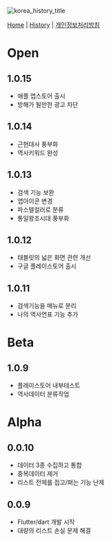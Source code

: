 ![korea_history_title](https://github.com/user-attachments/assets/c7ca3e6a-fb6c-41de-9922-d0d728006ec0)

[Home](https://mcnorton.github.io/korea_history) | 
[History](https://mcnorton.github.io/korea_history/history) |
[개인정보처리방침](https://mcnorton.github.io/korea_history/privacy)

# Open

## 1.0.15
- 애플 앱스토어 출시
- 방해가 될만한 광고 차단

## 1.0.14
- 근현대사 풍부화
- 역사키워드 완성

## 1.0.13
- 검색 기능 보완
- 앱아이콘 변경
- 파스텔컬러로 분류
- 통일왕조시대 풍부화

## 1.0.12
- 태블릿의 넓은 화면 관련 개선
- 구글 플레이스토어 출시

## 1.0.11
- 검색기능을 메뉴로 분리
- 나의 역사연표 기능 추가

# Beta

## 1.0.9
- 플레이스토어 내부테스트
- 역사데이터 분류작업

# Alpha

## 0.0.10
- 데이터 3종 수집하고 통합
- 중복데이터 제거
- 리스트 전체를 접고/펴는 기능 난제

## 0.0.9
- Flutter/dart 개발 시작
- 대량의 리스트 손실 문제 해결
